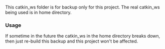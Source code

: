 This catkin_ws folder is for backup only for this project. The real catkin_ws being used is in home directory. 

### Usage

If sometime in the future the catkin_ws in the home directory breaks down, then just re-build this backup and this project won't be affected.

